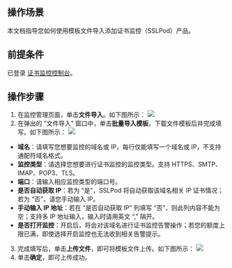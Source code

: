 ## 操作场景
本文档指导您如何使用模板文件导入添加证书监控（SSLPod）产品。

## 前提条件
已登录 [证书监控控制台](https://console.cloud.tencent.com/sslpod/monitor)。

## 操作步骤
1. 在监控管理页面，单击**文件导入**。如下图所示：
![](https://qcloudimg.tencent-cloud.cn/raw/775901d8a0358be186c863bf79d42da9.png)
2. 在弹出的 “文件导入” 窗口中，单击**批量导入模板**，下载文件模板后并完成填写。如下图所示：
![](https://qcloudimg.tencent-cloud.cn/raw/9b4fe46f562547bfb4d6b381e74445e1.png)
 - **域名**：请填写您想要监控的域名或 IP，每行仅能填写一个域名或 IP，不支持通配符域名格式。
 - **监控类型**：请选择您想要进行证书监控的监控类型。支持 HTTPS、SMTP、IMAP、POP3、TLS。
 - **端口**：请输入相应监控类型的端口号。
 - **是否自动获取 IP**：若为 “是”，SSLPod 将自动获取该域名相关 IP 证书情况；若为 “否”，请您手动输入 IP。
 - **手动输入 IP 地址**：若在 “是否自动获取 IP” 列填写 “否”，则此列内容不能为空；支持多 IP 地址输入，输入时请用英文 “,” 隔开。
 - **是否打开监控**：开启后，将会对该域名进行证书监控告警操作；若您的额度上限已满，即使选择开启监控也无法收到相关告警提示。	
3. 完成填写后，单击**上传文件**，即可将模板文件上传。如下图所示：
![](https://qcloudimg.tencent-cloud.cn/raw/8d8a90c4488fd36d437df7a4df013601.png)
4. 单击**确定**，即可上传成功。
